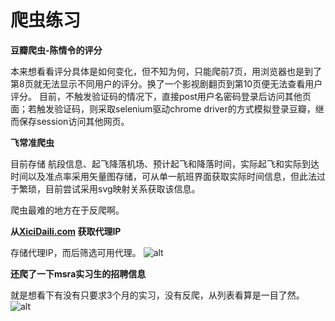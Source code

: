 # 爬虫练习
**豆瓣爬虫-陈情令的评分**

本来想看看评分具体是如何变化，但不知为何，只能爬前7页，用浏览器也是到了第8页就无法显示不同用户的评分。换了一个影视剧翻页到第10页便无法查看用户评分。
目前，不触发验证码的情况下，直接post用户名密码登录后访问其他页面；若触发验证码，则采取selenium驱动chrome driver的方式模拟登录豆瓣，继而保存session访问其他网页。

**飞常准爬虫**

目前存储 航段信息、起飞降落机场、预计起飞和降落时间，实际起飞和实际到达时间以及准点率采用矢量图存储，可从单一航班界面获取实际时间信息，但此法过于繁琐，目前尝试采用svg映射关系获取该信息。


爬虫最难的地方在于反爬啊。

**从[XiciDaili.com](https://www.xicidaili.com/nn) 获取代理IP**

存储代理IP，而后筛选可用代理。
![alt](https://github.com/yaoyitong/Spider/raw/master/xicidaili.png)

**还爬了一下msra实习生的招聘信息**

就是想看下有没有只要求3个月的实习，没有反爬，从列表看算是一目了然。
![alt](https://github.com/yaoyitong/Spider/raw/master/msra_intern_info.png)
